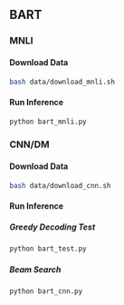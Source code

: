 ## BART

### MNLI

#### Download Data
```bash
bash data/download_mnli.sh
```

#### Run Inference
```bash
python bart_mnli.py
```


### CNN/DM
#### Download Data
```bash
bash data/download_cnn.sh
```

#### Run Inference

##### Greedy Decoding Test
```bash
python bart_test.py
```

##### Beam Search
```bash
python bart_cnn.py
```
